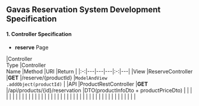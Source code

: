 ## Gavas Reservation System Development Specification

#### 1. Controller Specification
- **reserve** Page

|Controller<br/> Type  |Controller<br/> Name |Method   |URI     |Return   |
|:-:|---|---|---|:-:|---|
|View   |ReserveController   |**GET**   |/reserve/{productId}   |`ModelAndView`<br/>`.addObject(productId)`   |
|API   |ProductRestController   |**GET**   |/api/products/{id}/reservation   |DTO(productInfoDto + productPriceDto)   |   |
|   |   |   |   |   |   |
|   |   |   |   |   |   |
|   |   |   |   |   |   |
|   |   |   |   |   |   |
|   |   |   |   |   |   |
|   |   |   |   |   |   |

